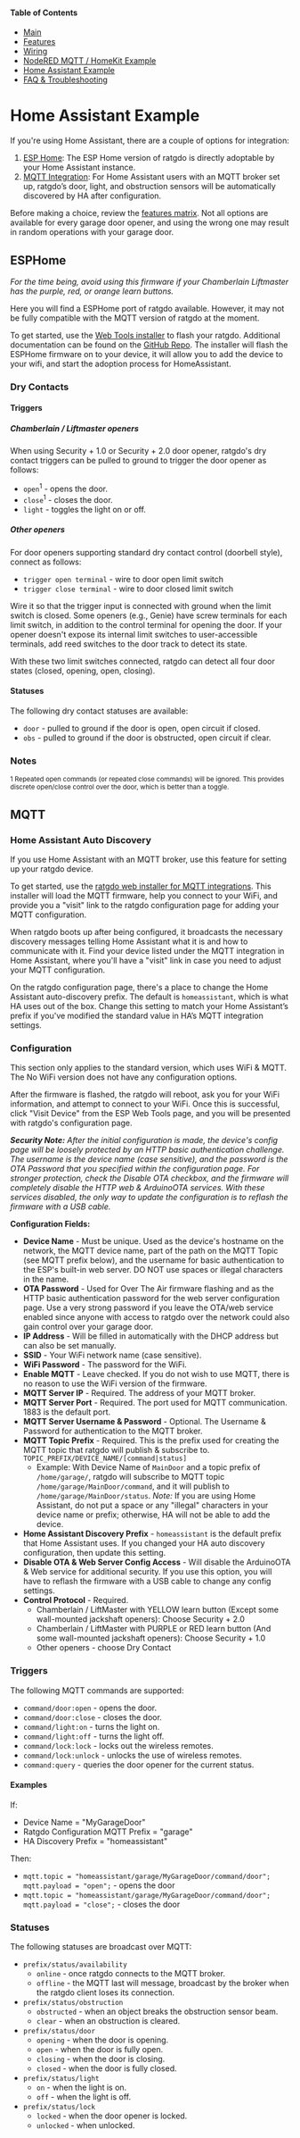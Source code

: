 #### Table of Contents
* [Main](index.md)
* [Features](01_features.md)
* [Wiring](03_wiring.md)
* [NodeRED MQTT / HomeKit Example](04_nodered_example.md)
* [Home Assistant Example](05_homeassistant_example.md)
* [FAQ & Troubleshooting](09_faq.md)

# Home Assistant Example
If you're using Home Assistant, there are a couple of options for integration:

1. [ESP Home](http://github.com/ratgdo/esphome-ratgdo): The ESP Home version of ratgdo is directly adoptable by your Home Assistant instance.
2. [MQTT Integration](https://paulwieland.github.io/ratgdo/flash.html): For Home Assistant users with an MQTT broker set up, ratgdo’s door, light, and obstruction sensors will be automatically discovered by HA after configuration.

Before making a choice, review the [features matrix](https://paulwieland.github.io/ratgdo/01_features.html). Not all options are available for every garage door opener, and using the wrong one may result in random operations with your garage door.

## ESPHome
_For the time being, avoid using this firmware if your Chamberlain Liftmaster has the purple, red, or orange learn buttons._

Here you will find a ESPHome port of ratgdo available. However, it may not be fully compatible with the MQTT version of ratgdo at the moment.

To get started, use the [Web Tools installer](https://ratgdo.github.io/esphome-ratgdo/) to flash your ratgdo. Additional documentation can be found on the [GitHub Repo](https://github.com/ratgdo/esphome-ratgdo).  The installer will flash the ESPHome firmware on to your device, it will allow you to add the device to your wifi, and start the adoption process for HomeAssistant.

### Dry Contacts
#### Triggers
##### Chamberlain / Liftmaster openers
When using Security + 1.0 or Security + 2.0 door opener, ratgdo's dry contact triggers can be pulled to ground to trigger the door opener as follows:
- `open`<sup>1</sup> - opens the door.
- `close`<sup>1</sup> - closes the door.
- `light` - toggles the light on or off.

##### Other openers
For door openers supporting standard dry contact control (doorbell style), connect as follows:
- `trigger open terminal` - wire to door open limit switch
- `trigger close terminal` - wire to door closed limit switch

Wire it so that the trigger input is connected with ground when the limit switch is closed. Some openers (e.g., Genie) have screw terminals for each limit switch, in addition to the control terminal for opening the door. If your opener doesn't expose its internal limit switches to user-accessible terminals, add reed switches to the door track to detect its state.

With these two limit switches connected, ratgdo can detect all four door states (closed, opening, open, closing).

#### Statuses
The following dry contact statuses are available:
- `door` - pulled to ground if the door is open, open circuit if closed.
- `obs` - pulled to ground if the door is obstructed, open circuit if clear.

### Notes
<sup>1 Repeated open commands (or repeated close commands) will be ignored. This provides discrete open/close control over the door, which is better than a toggle.</sup>

## MQTT
### Home Assistant Auto Discovery
If you use Home Assistant with an MQTT broker, use this feature for setting up your ratgdo device.

To get started, use the [ratgdo web installer for MQTT integrations](https://paulwieland.github.io/ratgdo/flash.html). This installer will load the MQTT firmware, help you connect to your WiFi, and provide you a "visit" link to the ratgdo configuration page for adding your MQTT configuration.

When ratgdo boots up after being configured, it broadcasts the necessary discovery messages telling Home Assistant what it is and how to communicate with it. Find your device listed under the MQTT integration in Home Assistant, where you'll have a "visit" link in case you need to adjust your MQTT configuration.

On the ratgdo configuration page, there's a place to change the Home Assistant auto-discovery prefix. The default is `homeassistant`, which is what HA uses out of the box. Change this setting to match your Home Assistant’s prefix if you've modified the standard value in HA’s MQTT integration settings.

### Configuration
This section only applies to the standard version, which uses WiFi & MQTT. The No WiFi version does not have any configuration options.

After the firmware is flashed, the ratgdo will reboot, ask you for your WiFi information, and attempt to connect to your WiFi. Once this is successful, click "Visit Device" from the ESP Web Tools page, and you will be presented with ratgdo's configuration page. 

_**Security Note:**
After the initial configuration is made, the device's config page will be loosely protected by an HTTP basic authentication challenge. The username is the device name (case sensitive), and the password is the OTA Password that you specified within the configuration page. For stronger protection, check the _Disable OTA_ checkbox, and the firmware will completely disable the HTTP web & ArduinoOTA services. With these services disabled, the only way to update the configuration is to reflash the firmware with a USB cable._

**Configuration Fields:**

- **Device Name** - Must be unique. Used as the device's hostname on the network, the MQTT device name, part of the path on the MQTT Topic (see MQTT prefix below), and the username for basic authentication to the ESP's built-in web server. DO NOT use spaces or illegal characters in the name.
- **OTA Password** - Used for Over The Air firmware flashing and as the HTTP basic authentication password for the web server configuration page. Use a very strong password if you leave the OTA/web service enabled since anyone with access to ratgdo over the network could also gain control over your garage door.
- **IP Address** - Will be filled in automatically with the DHCP address but can also be set manually.
- **SSID** - Your WiFi network name (case sensitive).
- **WiFi Password** - The password for the WiFi.
- **Enable MQTT** - Leave checked. If you do not wish to use MQTT, there is no reason to use the WiFi version of the firmware.
- **MQTT Server IP** - Required. The address of your MQTT broker.
- **MQTT Server Port** - Required. The port used for MQTT communication. 1883 is the default port.
- **MQTT Server Username & Password** - Optional. The Username & Password for authentication to the MQTT broker.
- **MQTT Topic Prefix** - Required. This is the prefix used for creating the MQTT topic that ratgdo will publish & subscribe to. `TOPIC_PREFIX/DEVICE_NAME/[command|status]`
    - Example: With Device Name of `MainDoor` and a topic prefix of `/home/garage/`, ratgdo will subscribe to MQTT topic `/home/garage/MainDoor/command`, and it will publish to `/home/garage/MainDoor/status`. _Note:_ If you are using Home Assistant, do not put a space or any "illegal" characters in your device name or prefix; otherwise, HA will not be able to add the device.
- **Home Assistant Discovery Prefix** - `homeassistant` is the default prefix that Home Assistant uses. If you changed your HA auto discovery configuration, then update this setting.
- **Disable OTA & Web Server Config Access** - Will disable the ArduinoOTA & Web service for additional security. If you use this option, you will have to reflash the firmware with a USB cable to change any config settings. 
- **Control Protocol** - Required. 
	- Chamberlain / LiftMaster with YELLOW learn button (Except some wall-mounted jackshaft openers): Choose Security + 2.0
	- Chamberlain / LiftMaster with PURPLE or RED learn button (And some wall-mounted jackshaft openers): Choose Security + 1.0
	- Other openers - choose Dry Contact

### Triggers
The following MQTT commands are supported:
- `command/door:open` - opens the door.
- `command/door:close` - closes the door.
- `command/light:on` - turns the light on.
- `command/light:off` - turns the light off.
- `command/lock:lock` - locks out the wireless remotes.
- `command/lock:unlock` - unlocks the use of wireless remotes.
- `command:query` - queries the door opener for the current status.

#### Examples
If:
- Device Name = "MyGarageDoor"
- Ratgdo Configuration MQTT Prefix = "garage"
- HA Discovery Prefix = "homeassistant"
  
Then:
- `mqtt.topic = "homeassistant/garage/MyGarageDoor/command/door"; mqtt.payload = "open";` - opens the door
- `mqtt.topic = "homeassistant/garage/MyGarageDoor/command/door"; mqtt.payload = "close";` - closes the door

### Statuses
The following statuses are broadcast over MQTT:
- `prefix/status/availability`
  - `online` - once ratgdo connects to the MQTT broker.
  - `offline` - the MQTT last will message, broadcast by the broker when the ratgdo client loses its connection.
- `prefix/status/obstruction`
  - `obstructed` - when an object breaks the obstruction sensor beam.
  - `clear` - when an obstruction is cleared.
- `prefix/status/door`
  - `opening` - when the door is opening.
  - `open` - when the door is fully open.
  - `closing` - when the door is closing.
  - `closed` - when the door is fully closed.
- `prefix/status/light`
  - `on` - when the light is on.
  - `off` - when the light is off.
- `prefix/status/lock`
  - `locked` - when the door opener is locked.
  - `unlocked` - when unlocked.
